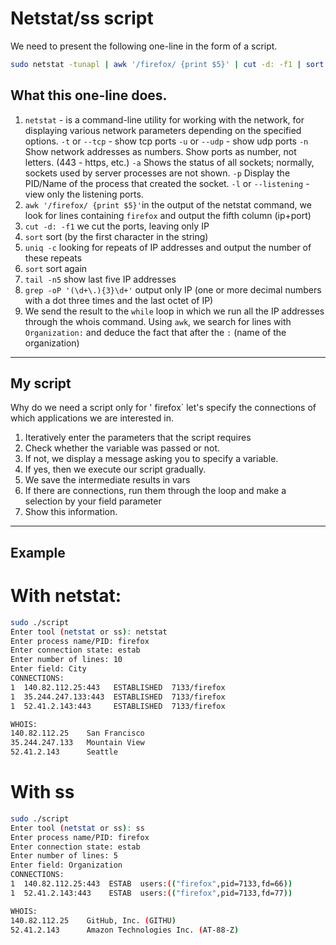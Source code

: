 # Netstat/ss script

We need to present the following one-line in the form of a script.
```sh
sudo netstat -tunapl | awk '/firefox/ {print $5}' | cut -d: -f1 | sort | uniq -c | sort | tail -n5 | grep -oP '(\d+\.){3}\d+' | while read IP ; do whois $IP | awk -F':' '/^Organization/ {print $2}' ; done
```

## What this one-line does.

1. `netstat` - is a command-line utility for working with the network, for displaying various network parameters depending on the specified options.
   `-t` or `--tcp` - show tcp ports
   `-u` or `--udp` - show udp ports
   `-n` Show network addresses as numbers. Show ports as number, not letters. (443 - https, etc.)
   `-a` Shows the status of all sockets; normally, sockets used by server processes are not shown.
   `-p` Display the PID/Name of the process that created the socket.
   `-l` or `--listening` - view only the listening ports.
2. `awk '/firefox/ {print $5}'`in the output of the netstat command, we look for lines containing `firefox` and output the fifth column (ip+port)
3. `cut -d: -f1` we cut the ports, leaving only IP
4. `sort` sort (by the first character in the string)
5. `uniq -c` looking for repeats of IP addresses and output the number of these repeats
6. `sort` sort again
7. `tail -n5` show last five IP addresses
8. `grep -oP '(\d+\.){3}\d+'` output only IP (one or more decimal numbers with a dot three times and the last octet of IP)
9. We send the result to the `while`  loop in which we run all the IP addresses through the whois command. Using `awk`,
   we search for lines with `Organization:` and deduce the fact that after the `:` (name of the organization)

***

## My script
Why do we need a script only for ' firefox` let's specify the connections of which applications we are interested in.
1. Iteratively enter the parameters that the script requires
2. Check whether the variable was passed or not.
3. If not, we display a message asking you to specify a variable.
4. If yes, then we execute our script gradually.
5. We save the intermediate results in vars
6. If there are connections, run them through the loop and make a selection by your field parameter
8. Show this information.

***
## Example
# With netstat:
```sh
sudo ./script
Enter tool (netstat or ss): netstat
Enter process name/PID: firefox
Enter connection state: estab
Enter number of lines: 10
Enter field: City
CONNECTIONS:
1  140.82.112.25:443   ESTABLISHED  7133/firefox
1  35.244.247.133:443  ESTABLISHED  7133/firefox
1  52.41.2.143:443     ESTABLISHED  7133/firefox

WHOIS:
140.82.112.25 	 San Francisco
35.244.247.133 	 Mountain View
52.41.2.143 	 Seattle
```
# With ss
```sh
sudo ./script
Enter tool (netstat or ss): ss
Enter process name/PID: firefox
Enter connection state: estab
Enter number of lines: 5
Enter field: Organization
CONNECTIONS:
1  140.82.112.25:443  ESTAB  users:(("firefox",pid=7133,fd=66))
1  52.41.2.143:443    ESTAB  users:(("firefox",pid=7133,fd=77))

WHOIS:
140.82.112.25 	 GitHub, Inc. (GITHU)
52.41.2.143 	 Amazon Technologies Inc. (AT-88-Z)
```
